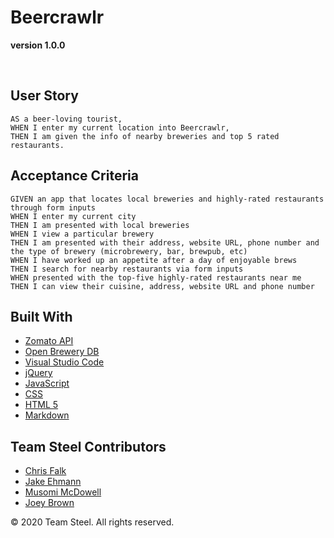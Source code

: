 # Beercrawlr

**version 1.0.0**

<br>

## User Story

```
AS a beer-loving tourist, 
WHEN I enter my current location into Beercrawlr, 
THEN I am given the info of nearby breweries and top 5 rated restaurants.
```

## Acceptance Criteria

```
GIVEN an app that locates local breweries and highly-rated restaurants through form inputs
WHEN I enter my current city
THEN I am presented with local breweries
WHEN I view a particular brewery
THEN I am presented with their address, website URL, phone number and the type of brewery (microbrewery, bar, brewpub, etc)
WHEN I have worked up an appetite after a day of enjoyable brews
THEN I search for nearby restaurants via form inputs
WHEN presented with the top-five highly-rated restaurants near me
THEN I can view their cuisine, address, website URL and phone number
```


## Built With

* [Zomato API](https://developers.zomato.com/api)
* [Open Brewery DB](https://www.openbrewerydb.org/)
* [Visual Studio Code](https://code.visualstudio.com/)
* [jQuery](https://jquery.com/)
* [JavaScript](https://developer.mozilla.org/en-US/docs/Web/JavaScript)
* [CSS](https://developer.mozilla.org/en-US/docs/Web/CSS)
* [HTML 5](https://developer.mozilla.org/en-US/docs/Web/Guide/HTML/HTML5)
* [Markdown](https://guides.github.com/features/mastering-markdown/) 


## Team Steel Contributors

* [Chris Falk](https://github.com/chrisfalk88)
* [Jake Ehmann](https://github.com/jakeehmann42)
* [Musomi McDowell](https://github.com/musomijr)
* [Joey Brown](https://github.com/joeybrown-ctrl)

&copy; 2020 Team Steel. All rights reserved.